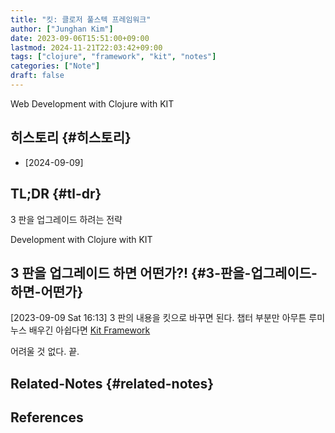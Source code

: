 ```yaml
---
title: "킷: 클로저 풀스텍 프레임워크"
author: ["Junghan Kim"]
date: 2023-09-06T15:51:00+09:00
lastmod: 2024-11-21T22:03:42+09:00
tags: ["clojure", "framework", "kit", "notes"]
categories: ["Note"]
draft: false
---
```


Web Development with Clojure with KIT


## 히스토리 {#히스토리}

-   [2024-09-09]


## TL;DR {#tl-dr}

3 판을 업그레이드 하려는 전략

Development with Clojure with KIT


## 3 판을 업그레이드 하면 어떤가?! {#3-판을-업그레이드-하면-어떤가}

<span class="timestamp-wrapper"><span class="timestamp">[2023-09-09 Sat 16:13]</span></span> 3 판의 내용을 킷으로 바꾸면 된다. 챕터 부분만 아무튼 루미누스 배우긴 아쉽다면 [Kit Framework](https://kit-clj.github.io/)

어려울 것 없다. 끝.


## Related-Notes {#related-notes}

## References

<style>.csl-entry{text-indent: -1.5em; margin-left: 1.5em;}</style><div class="csl-bib-body">
</div>
